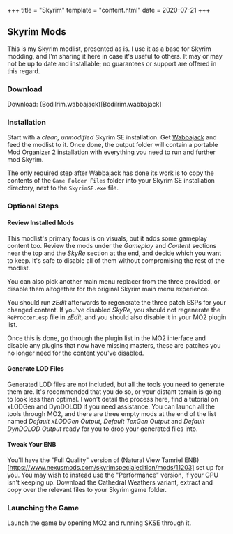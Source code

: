 +++
title = "Skyrim"
template = "content.html"
date = 2020-07-21
+++

## Skyrim Mods

This is my Skyrim modlist, presented as is. I use it as a base for Skyrim modding, and I'm sharing
it here in case it's useful to others. It may or may not be up to date and installable; no
guarantees or support are offered in this regard.

### Download

Download: (Bodilrim.wabbajack)[Bodilrim.wabbajack]

### Installation

Start with a _clean, unmodified_ Skyrim SE installation. Get [Wabbajack](https://www.wabbajack.org/)
and feed the modlist to it. Once done, the output folder will contain a portable Mod Organizer 2
installation with everything you need to run and further mod Skyrim.

The only required step after Wabbajack has done its work is to copy the contents of the
`Game Folder Files` folder into your Skyrim SE installation directory, next to the `SkyrimSE.exe`
file.

### Optional Steps

#### Review Installed Mods

This modlist's primary focus is on visuals, but it adds some gameplay content too. Review the mods
under the _Gameplay_ and _Content_ sections near the top and the _SkyRe_ section at the end, and
decide which you want to keep. It's safe to disable all of them without compromising the rest of the
modlist.

You can also pick another main menu replacer from the three provided, or disable them altogether for
the original Skyrim main menu experience.

You should run _zEdit_ afterwards to regenerate the three patch ESPs for your changed content. If
you've disabled _SkyRe_, you should not regenerate the `ReProccer.esp` file in _zEdit_, and you
should also disable it in your MO2 plugin list.

Once this is done, go through the plugin list in the MO2 interface and disable any plugins that now
have missing masters, these are patches you no longer need for the content you've disabled.

#### Generate LOD Files

Generated LOD files are not included, but all the tools you need to generate them are. It's
recommended that you do so, or your distant terrain is going to look less than optimal. I won't
detail the process here, find a tutorial on xLODGen and DynDOLOD if you need assistance. You can
launch all the tools through MO2, and there are three empty mods at the end of the list named
_Default xLODGen Output_, _Default TexGen Output_ and _Default DynDOLOD Output_ ready for you to
drop your generated files into.

#### Tweak Your ENB

You'll have the "Full Quality" version of (Natural View Tamriel
ENB)[https://www.nexusmods.com/skyrimspecialedition/mods/11203] set up for you. You may wish to
instead use the "Performance" version, if your GPU isn't keeping up. Download the Cathedral Weathers
variant, extract and copy over the relevant files to your Skyrim game folder.

### Launching the Game

Launch the game by opening MO2 and running SKSE through it.
